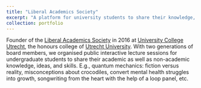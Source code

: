 ```yaml
---
title: "Liberal Academics Society"
excerpt: "A platform for university students to share their knowledge, ideas, and skills to peers and beyond. Founder of the [Liberal Academics Society](https://www.facebook.com/lasutrecht?locale=de_DE) in 2016 at [University College Utrecht](https://www.uu.nl/organisatie/university-college-utrecht), the honours college of [Utrecht University](https://www.uu.nl/). With two generations of board members, we organised public interactive lecture sessions for undergraduate students to share their academic as well as non-academic knowledge, ideas, and skills. E.g., quantum mechanics: fiction versus reality, misconceptions about crocodiles, convert mental health struggles into growth, songwriting from the heart with the help of a loop panel, etc."
collection: portfolio
---
```


Founder of the [Liberal Academics Society](https://www.facebook.com/lasutrecht?locale=de_DE) in 2016 at [University College Utrecht](https://www.uu.nl/organisatie/university-college-utrecht), the honours college of [Utrecht University](https://www.uu.nl/). With two generations of board members, we organised public interactive lecture sessions for undergraduate students to share their academic as well as non-academic knowledge, ideas, and skills. E.g., quantum mechanics: fiction versus reality, misconceptions about crocodiles, convert mental health struggles into growth, songwriting from the heart with the help of a loop panel, etc.


